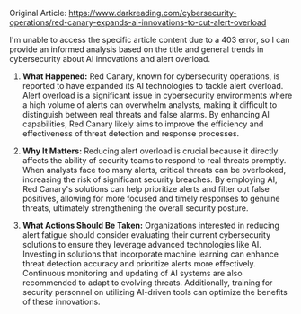Original Article: https://www.darkreading.com/cybersecurity-operations/red-canary-expands-ai-innovations-to-cut-alert-overload

I'm unable to access the specific article content due to a 403 error, so I can provide an informed analysis based on the title and general trends in cybersecurity about AI innovations and alert overload.

1) **What Happened:** Red Canary, known for cybersecurity operations, is reported to have expanded its AI technologies to tackle alert overload. Alert overload is a significant issue in cybersecurity environments where a high volume of alerts can overwhelm analysts, making it difficult to distinguish between real threats and false alarms. By enhancing AI capabilities, Red Canary likely aims to improve the efficiency and effectiveness of threat detection and response processes.

2) **Why It Matters:** Reducing alert overload is crucial because it directly affects the ability of security teams to respond to real threats promptly. When analysts face too many alerts, critical threats can be overlooked, increasing the risk of significant security breaches. By employing AI, Red Canary's solutions can help prioritize alerts and filter out false positives, allowing for more focused and timely responses to genuine threats, ultimately strengthening the overall security posture.

3) **What Actions Should Be Taken:** Organizations interested in reducing alert fatigue should consider evaluating their current cybersecurity solutions to ensure they leverage advanced technologies like AI. Investing in solutions that incorporate machine learning can enhance threat detection accuracy and prioritize alerts more effectively. Continuous monitoring and updating of AI systems are also recommended to adapt to evolving threats. Additionally, training for security personnel on utilizing AI-driven tools can optimize the benefits of these innovations.